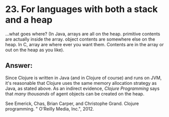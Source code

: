
# 23. For languages with both a stack and a heap

...what goes where? (In Java, arrays are all on the heap. primitive contents are actually inside the array. object contents are somewhere else on the heap. In C, array are where ever you want them. Contents are in the array or out on the heap as you like).


## Answer:

Since Clojure is written in Java (and in Clojure of course) and runs on JVM, it's reasonable that Clojure uses the same memory allocation strategy as Java, as stated above. As an indirect evidence, _Clojure Programming_  says that _many thousands_ of agent objects can be created on the heap.

See Emerick, Chas, Brian Carper, and Christophe Grand. Clojure programming. " O'Reilly Media, Inc.", 2012.
